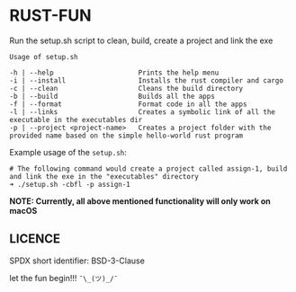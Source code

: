 # RUST-FUN

Run the setup.sh script to clean, build, create a project and link the exe
    
    Usage of setup.sh

    -h | --help                     Prints the help menu
    -i | --install                  Installs the rust compiler and cargo
    -c | --clean                    Cleans the build directory
    -b | --build                    Builds all the apps
    -f | --format                   Format code in all the apps
    -l | --links                    Creates a symbolic link of all the executable in the executables dir
    -p | --project <project-name>   Creates a project folder with the provided name based on the simple hello-world rust program
    
Example usage of the `setup.sh`:
    
    # The following command would create a project called assign-1, build and link the exe in the "executables" directory
    ➜ ./setup.sh -cbfl -p assign-1
    
**NOTE: Currently, all above mentioned functionality will only work on macOS**

## LICENCE
SPDX short identifier: BSD-3-Clause

let the fun begin!!! `¯\_(ツ)_/¯`
